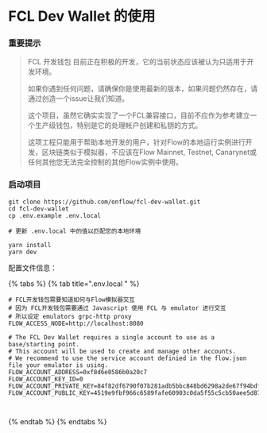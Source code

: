 # FCL Dev Wallet 的使用

### 重要提示

> FCL 开发钱包 目前正在积极的开发，它的当前状态应该被认为只适用于开发环境。
>
> 如果你遇到任何问题，请确保你是使用最新的版本，如果问题仍然存在，请通过创造一个issue让我们知道。
>
> 这个项目，虽然它确实实现了一个FCL兼容接口，目前不应作为参考建立一个生产级钱包，特别是它的处理帐户创建和私钥的方式。
>
> 这项工程只能用于帮助本地开发的用户，针对Flow的本地运行实例进行开发，区块链类似于模拟器，不应该在Flow Mainnet,  Testnet,  Canarynet或任何其他您无法完全控制的其他Flow实例中使用。



### 启动项目

```text
git clone https://github.com/onflow/fcl-dev-wallet.git
cd fcl-dev-wallet
cp .env.example .env.local

# 更新 .env.local 中的值以匹配您的本地环境

yarn install
yarn dev
```

配置文件信息：

{% tabs %}
{% tab title=".env.local " %}
```text
# FCL开发钱包需要知道如何与Flow模拟器交互
# 因为 FCL开发钱包需要通过 Javascript 使用 FCL 与 emulator 进行交互
# 所以设定 emulators grpc-http proxy
FLOW_ACCESS_NODE=http://localhost:8080

# The FCL Dev Wallet requires a single account to use as a base/starting point.
# This account will be used to create and manage other accounts.
# We recommend to use the service account definied in the flow.json file your emulator is using.
FLOW_ACCOUNT_ADDRESS=0xf8d6e0586b0a20c7
FLOW_ACCOUNT_KEY_ID=0
FLOW_ACCOUNT_PRIVATE_KEY=84f82df6790f07b281adb5bbc848bd6298a2de67f94bdfac7a400d5a1b893de5
FLOW_ACCOUNT_PUBLIC_KEY=4519e9fbf966c6589fafe60903c0da5f55c5cb50aee5d870f097b35dfb6de13c170718cd92f50811cdd9290e51c2766440b696e0423a5031ae482cca79e3c479



```
{% endtab %}
{% endtabs %}



